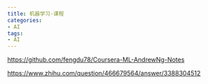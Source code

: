 ```yaml
---
title: 机器学习-课程
categories: 
- AI
tags:
- AI
---
```




https://github.com/fengdu78/Coursera-ML-AndrewNg-Notes


https://www.zhihu.com/question/466679564/answer/3388304512
